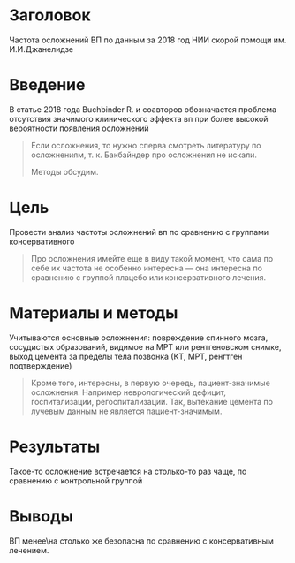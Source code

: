 # Заголовок

Частота осложнений ВП по данным за 2018 год НИИ скорой помощи им. И.И.Джанелидзе

# Введение

В статье 2018 года Buchbinder R. и соавторов обозначается проблема отсутствия значимого клинического эффекта вп при более высокой вероятности появления осложнений

> Если осложнения, то нужно сперва смотреть литературу по осложнениям, т. к. Бакбайндер про осложнения не искали.
>
> Методы обсудим.

# Цель

Провести анализ частоты осложнений вп по сравнению с группами консервативного 

> Про осложнения имейте еще в виду такой момент, что сама по себе их частота не особенно интересна — она интересна по сравнению с группой плацебо или консервативного лечения.

# Материалы и методы

Учитываются основные осложнения: повреждение спинного мозга, сосудистых образований, видимое на МРТ или рентгеновском снимке, выход цемента за пределы тела позвонка (КТ, МРТ, ренгтген подтверждение)

> Кроме того, интересны, в первую очередь, пациент-значимые осложнения. Например неврологический дефицит, госпитализации, регоспитализации. Так, вытекание цемента по лучевым данным не является пациент-значимым.

# Результаты

Такое-то осложнение встречается на столько-то раз чаще, по сравнению с контрольной группой

# Выводы

ВП менее\на столько же безопасна по сравнению с консервативным лечением. 